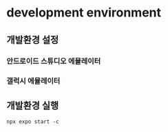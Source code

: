 # development environment

## 개발환경 설정

### 안드로이드 스튜디오 에뮬레이터

### 갤럭시 에뮬레이터

## 개발환경 실행

```shell
npx expo start -c
```
